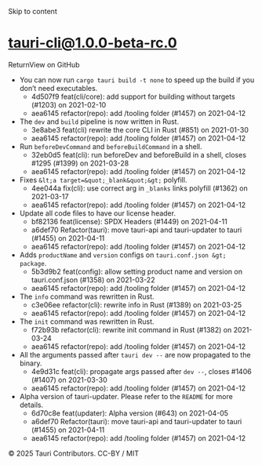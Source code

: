 Skip to content
# tauri-cli@1.0.0-beta-rc.0
ReturnView on GitHub
  * You can now run `cargo tauri build -t none` to speed up the build if you don’t need executables. 
    * 4d507f9 feat(cli/core): add support for building without targets (#1203) on 2021-02-10
    * aea6145 refactor(repo): add /tooling folder (#1457) on 2021-04-12
  * The `dev` and `build` pipeline is now written in Rust. 
    * 3e8abe3 feat(cli) rewrite the core CLI in Rust (#851) on 2021-01-30
    * aea6145 refactor(repo): add /tooling folder (#1457) on 2021-04-12
  * Run `beforeDevCommand` and `beforeBuildCommand` in a shell. 
    * 32eb0d5 feat(cli): run beforeDev and beforeBuild in a shell, closes #1295 (#1399) on 2021-03-28
    * aea6145 refactor(repo): add /tooling folder (#1457) on 2021-04-12
  * Fixes `&lt;a target=&quot;_blank&quot;&gt;` polyfill. 
    * 4ee044a fix(cli): use correct arg in `_blanks` links polyfill (#1362) on 2021-03-17
    * aea6145 refactor(repo): add /tooling folder (#1457) on 2021-04-12
  * Update all code files to have our license header. 
    * bf82136 feat(license): SPDX Headers (#1449) on 2021-04-11
    * a6def70 Refactor(tauri): move tauri-api and tauri-updater to tauri (#1455) on 2021-04-11
    * aea6145 refactor(repo): add /tooling folder (#1457) on 2021-04-12
  * Adds `productName` and `version` configs on `tauri.conf.json &gt; package`. 
    * 5b3d9b2 feat(config): allow setting product name and version on tauri.conf.json (#1358) on 2021-03-22
    * aea6145 refactor(repo): add /tooling folder (#1457) on 2021-04-12
  * The `info` command was rewritten in Rust. 
    * c3e06ee refactor(cli): rewrite info in Rust (#1389) on 2021-03-25
    * aea6145 refactor(repo): add /tooling folder (#1457) on 2021-04-12
  * The `init` command was rewritten in Rust. 
    * f72b93b refactor(cli): rewrite init command in Rust (#1382) on 2021-03-24
    * aea6145 refactor(repo): add /tooling folder (#1457) on 2021-04-12
  * All the arguments passed after `tauri dev --` are now propagated to the binary. 
    * 4e9d31c feat(cli): propagate args passed after `dev --`, closes #1406 (#1407) on 2021-03-30
    * aea6145 refactor(repo): add /tooling folder (#1457) on 2021-04-12
  * Alpha version of tauri-updater. Please refer to the `README` for more details. 
    * 6d70c8e feat(updater): Alpha version (#643) on 2021-04-05
    * a6def70 Refactor(tauri): move tauri-api and tauri-updater to tauri (#1455) on 2021-04-11
    * aea6145 refactor(repo): add /tooling folder (#1457) on 2021-04-12


© 2025 Tauri Contributors. CC-BY / MIT
